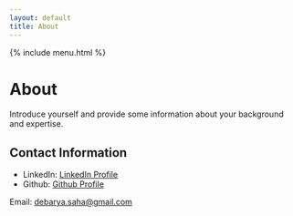 ```yaml
---
layout: default
title: About
---
```


<style>
 .menu-bar {
    display: flex;
    justify-content: center;
    align-items: center;
    background-color: #f2f2f2;
    padding: 10px;
    font-size: 18px;
  }

  .menu-bar a {
    margin-right: 10px;
    color: #333;
    text-decoration: none;
  }
</style>

{% include menu.html %}

# About

Introduce yourself and provide some information about your background and expertise.

## Contact Information

- LinkedIn: [LinkedIn Profile](www.linkedin.com/in/debarya-saha)
- Github: [Github Profile](https://www.github.com/debaryasaha)
  
Email: debarya.saha@gmail.com



